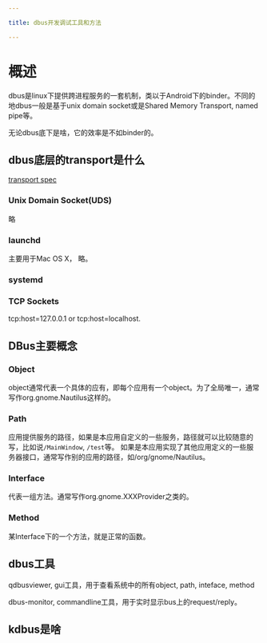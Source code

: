 ```yaml
---

title: dbus开发调试工具和方法

---
```


# 概述

dbus是linux下提供跨进程服务的一套机制，类以于Android下的binder。不同的地dbus一般是基于unix domain socket或是Shared Memory Transport, named pipe等。

无论dbus底下是啥，它的效率是不如binder的。

## dbus底层的transport是什么

[transport spec](https://dbus.freedesktop.org/doc/dbus-specification.html#transports)

###  Unix Domain Socket(UDS)

略

###  launchd 

主要用于Mac OS X， 略。

### systemd 

### TCP Sockets

 tcp:host=127.0.0.1 or tcp:host=localhost.


## DBus主要概念

### Object 

object通常代表一个具体的应有，即每个应用有一个object。为了全局唯一，通常写作org.gnome.Nautilus这样的。

### Path

应用提供服务的路径，如果是本应用自定义的一些服务，路径就可以比较随意的写，比如说`/MainWindow`, `/test`等。
如果是本应用实现了其他应用定义的一些服务器接口，通常写作别的应用的路径，如/org/gnome/Nautilus。

### Interface

代表一组方法。通常写作org.gnome.XXXProvider之类的。

### Method

某Interface下的一个方法，就是正常的函数。

## dbus工具

qdbusviewer, gui工具，用于查看系统中的所有object, path, inteface, method

dbus-monitor, commandline工具，用于实时显示bus上的request/reply。




## kdbus是啥

